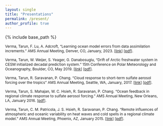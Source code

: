 ```yaml
---
layout: single
title: "Presentations"
permalink: /present/
author_profile: true
---
```


{% include base_path %}

<span style="font-size:0.85em;"> Verma, Tarun, F. Lu, A. Adcroft, “Learning ocean model errors from data assimilation increments.” AMS Annual Meeting, Denver, CO, January, 2023. [[link](https://ams.confex.com/ams/103ANNUAL/meetingapp.cgi/Paper/421409)] [[pdf](https://shiprock-1583.github.io/files/AMS2023_TarunVerma_noanim.pdf)]. </span> 

<span style="font-size:0.85em;"> Verma, Tarun, W. Weijer, S. Yeager, G. Danabosuglu, “Drift of Arctic freshwater system in CESM initialized decadal prediction system.” 15th Conference on Polar Meteorology and Oceanography, Boulder, CO, May 2019. [[link](https://ams.confex.com/ams/15Polar/meetingapp.cgi/Paper/357842)] [[pdf](https://shiprock-1583.github.io/files/Polar_AMS_TarunVerma_noanim.pdf)]. </span> 

<span style="font-size:0.85em;"> Verma, Tarun, R. Saravanan, P. Chang. “Cloud response to short-term sulfate aerosol forcing over the tropics” AMS Annual Meeting, Seattle, WA, January, 2017. [[link](https://ams.confex.com/ams/97Annual/webprogram/Paper312780.html)] [[pdf](https://shiprock-1583.github.io/files/AMS_2017_TV.pdf)]. </span> 

<span style="font-size:0.85em;"> Verma, Tarun, S. Mahajan, W. C. Hsieh, R. Saravanan, P. Chang. “Ocean feedback in regional climate response to sulfate aerosol forcing.” AMS Annual Meeting, New Orleans, LA, January 2016. [[pdf](https://shiprock-1583.github.io/files/AMS_2016_TV.pdf)]. </span> 

<span style="font-size:0.85em;"> Verma, Tarun, C. M. Patricola, J. S. Hsieh, R. Saravanan, P. Chang. “Remote influences of atmospheric and oceanic variability on heat waves and cold spells in a regional climate model.” AMS Annual Meeting, Phoenix, AZ, January 2015. [[link](https://ams.confex.com/ams/95Annual/webprogram/Paper267899.html)] [[pdf](https://shiprock-1583.github.io/files/Tarun_Verma_AMS2015_new_PC.pdf)]. </span> 

